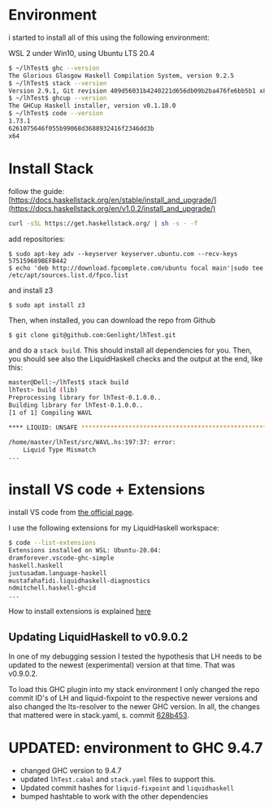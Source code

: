 # Environment
i started to install all of this using the following environment: 

WSL 2 under Win10, using Ubuntu LTS 20.4 

```bash 
$ ~/lhTest$ ghc --version
The Glorious Glasgow Haskell Compilation System, version 9.2.5
$ ~/lhTest$ stack --version
Version 2.9.1, Git revision 409d56031b4240221d656db09b2ba476fe6bb5b1 x86_64 hpack-0.35.0
$ ~/lhTest$ ghcup --version
The GHCup Haskell installer, version v0.1.18.0
$ ~/lhTest$ code --version
1.73.1
6261075646f055b99068d3688932416f2346dd3b
x64
```

# Install Stack
follow the guide: [https://docs.haskellstack.org/en/stable/install_and_upgrade/](https://docs.haskellstack.org/en/v1.0.2/install_and_upgrade/)

```bash
curl -sSL https://get.haskellstack.org/ | sh -s - -f
```

add repositories: 
```
$ sudo apt-key adv --keyserver keyserver.ubuntu.com --recv-keys 575159689BEFB442
$ echo 'deb http://download.fpcomplete.com/ubuntu focal main'|sudo tee /etc/apt/sources.list.d/fpco.list
```

and install z3
```
$ sudo apt install z3
```

Then, when installed, you can download the repo from Github

```bash
$ git clone git@github.com:Genlight/lhTest.git
```

and do a `stack build`. This should install all dependencies for you. Then, you should see also the LiquidHaskell checks and the output at the end, like this: 

```bash
master@Dell:~/lhTest$ stack build
lhTest> build (lib)
Preprocessing library for lhTest-0.1.0.0..
Building library for lhTest-0.1.0.0..
[1 of 1] Compiling WAVL

**** LIQUID: UNSAFE ************************************************************

/home/master/lhTest/src/WAVL.hs:197:37: error:
    Liquid Type Mismatch
...
```

# install VS code + Extensions
install VS code from [the official page](https://code.visualstudio.com/download).

I use the following extensions for my LiquidHaskell workspace: 
```bash
$ code --list-extensions
Extensions installed on WSL: Ubuntu-20.04:
dramforever.vscode-ghc-simple
haskell.haskell
justusadam.language-haskell
mustafahafidi.liquidhaskell-diagnostics
ndmitchell.haskell-ghcid
...
```

How to install extensions is explained [here](https://code.visualstudio.com/docs/editor/extension-marketplace)

## Updating LiquidHaskell to v0.9.0.2

In one of my debugging session I tested the hypothesis that LH needs to be updated to the newest (experimental) version at that time. That was v0.9.0.2. 

To load this GHC plugin into my stack environment I only changed the repo commit ID's of LH and liquid-fixpoint to the respective newer versions and also changed the lts-resolver to the newer GHC version. In all, the changes that mattered were in stack.yaml, s. commit [628b453](https://github.com/Genlight/lhTest/commit/628b453883cad5e58168569d19c304040a512b2d).

# UPDATED: environment to GHC 9.4.7

* changed GHC version to 9.4.7
* updated `lhTest.cabal` and `stack.yaml` files to support this. 
* Updated commit hashes for `liquid-fixpoint` and `liquidhaskell`
* bumped hashtable to work with the other dependencies
